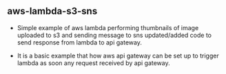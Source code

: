 ## aws-lambda-s3-sns

- Simple example of aws lambda performing thumbnails of image uploaded to s3 and sending message to sns updated/added code to send response from lambda to api gateway. 

- It is a basic example that how aws api gateway can be set up to trigger lambda as soon any request received by api gateway.
